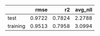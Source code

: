 |          |   rmse |     r2 |   avg_nll |
|:---------|-------:|-------:|----------:|
| test     | 0.9722 | 0.7824 |    2.2788 |
| training | 0.9513 | 0.7958 |    3.0994 |